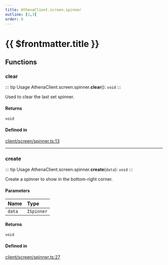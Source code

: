 ```yaml
---
title: AthenaClient.screen.spinner
outline: [1,3]
order: 0
---
```


# {{ $frontmatter.title }}


## Functions

### clear

::: tip Usage
AthenaClient.screen.spinner.**clear**(): `void`
:::

Used to clear the last set spinner.

#### Returns

`void`

#### Defined in

[client/screen/spinner.ts:13](https://github.com/Stuyk/altv-athena/blob/e54c59d/src/core/client/screen/spinner.ts#L13)

___

### create

::: tip Usage
AthenaClient.screen.spinner.**create**(`data`): `void`
:::

Create a spinner to show in the bottom-right corner.

#### Parameters

| Name | Type |
| :------ | :------ |
| `data` | `ISpinner` |

#### Returns

`void`

#### Defined in

[client/screen/spinner.ts:27](https://github.com/Stuyk/altv-athena/blob/e54c59d/src/core/client/screen/spinner.ts#L27)

